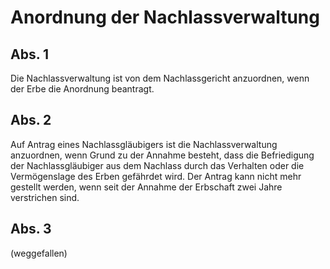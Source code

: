 # Anordnung der Nachlassverwaltung



## Abs. 1

 Die Nachlassverwaltung ist von dem Nachlassgericht anzuordnen, wenn der Erbe die Anordnung beantragt.

## Abs. 2

 Auf Antrag eines Nachlassgläubigers ist die Nachlassverwaltung anzuordnen, wenn Grund zu der Annahme besteht, dass die Befriedigung der Nachlassgläubiger aus dem Nachlass durch das Verhalten oder die Vermögenslage des Erben gefährdet wird. Der Antrag kann nicht mehr gestellt werden, wenn seit der Annahme der Erbschaft zwei Jahre verstrichen sind.

## Abs. 3

 (weggefallen) 

